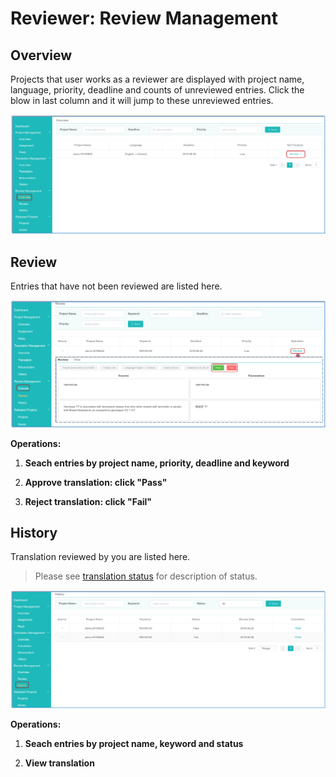 # Reviewer: Review Management

## Overview

Projects that user works as a reviewer are displayed with project name, language, priority, deadline and counts of unreviewed entries. Click the blow in last column and it will jump to these unreviewed entries.

![](/assets/review_management.overview.png)

## Review

Entries that have not been reviewed are listed here.

![](/assets/review_management.review.png)

**Operations:**

1. **Seach entries by project name, priority, deadline and keyword**

2. **Approve translation: click "Pass"**

3. **Reject translation: click "Fail"**


## History

Translation reviewed by you are listed here.
 

> Please see [translation status](../glossary.md#translation-status) for description of status.

![](/assets/review_management.history.png)

**Operations:**

1. **Seach entries by project name, keyword and status**

2. **View translation**





